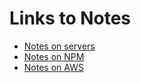# Links to Notes

- [Notes on servers](pages/servers.md)
- [Notes on NPM](pages/npm.md)
- [Notes on AWS](pages/aws.md)